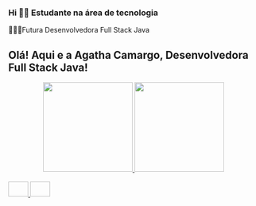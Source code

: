 ### Hi 👩‍🎓 Estudante na área de tecnologia
👩🏽‍💻Futura Desenvolvedora Full Stack Java 

## Olá! Aqui e a Agatha Camargo, Desenvolvedora Full Stack Java!
<div align="center">
  <a href="https://github.com/agathacamargo23">
  <img height="180em" src="https://github-readme-stats.vercel.app/api?username=agathacamargo23&show_icons=true&theme=tokyonight&include_all_commits=true&count_private=true"/>
  <img height="180em" src="https://github-readme-stats.vercel.app/api/top-langs/?username=agathacamargo23&layout=compact&langs_count=7&theme=tokyonight"/>
</div>

<div style="display: inline_block"><br>
      <link height="30" width="40 height="30" width="50 rel="stylesheet" href="https://cdn.jsdelivr.net/gh/devicons/devicon@v2.14.0/devicon.min.css">
     <img height="30" width="40 src="https://cdn.jsdelivr.net/gh/devicons/devicon/icons/mysql/mysql-original.svg" />
     <imgheight="30" width="40 src="https://cdn.jsdelivr.net/gh/devicons/devicon/icons/git/git-plain-wordmark.svg" />
       <img height="30" width="40 src="https://cdn.jsdelivr.net/gh/devicons/devicon/icons/angularjs/angularjs-plain-wordmark.svg" />
 </div>
  
  ##
  
